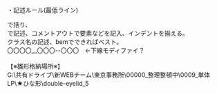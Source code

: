 ・記述ルール(最低ライン)<br>
<section>で括り、<div>で記述、コメントアウトで要素などを記入、インデントを揃える。<br>
クラス名の記述、bemでできればベスト。<br>
〇〇〇〇__〇〇〇--〇〇〇　←下線モディファイ？<br>
<br>
【※雛形格納場所※】<br>
G:\共有ドライブ\新WEBチーム\東京事務所\00000_整理整頓中\0009_単体LP\★ひな形\double-eyelid_5<br>
